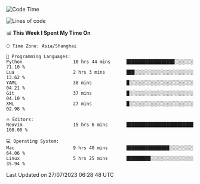 <!--START_SECTION:waka-->
![Code Time](http://img.shields.io/badge/Code%20Time-1%2C462%20hrs%2046%20mins-blue)

![Lines of code](https://img.shields.io/badge/From%20Hello%20World%20I%27ve%20Written-271.9%20thousand%20lines%20of%20code-blue)

📊 **This Week I Spent My Time On** 

```text
🕑︎ Time Zone: Asia/Shanghai

💬 Programming Languages: 
Python                   10 hrs 44 mins      ██████████████████░░░░░░░   71.10 % 
Lua                      2 hrs 3 mins        ███░░░░░░░░░░░░░░░░░░░░░░   13.62 % 
YAML                     38 mins             █░░░░░░░░░░░░░░░░░░░░░░░░   04.21 % 
Git                      37 mins             █░░░░░░░░░░░░░░░░░░░░░░░░   04.10 % 
XML                      27 mins             █░░░░░░░░░░░░░░░░░░░░░░░░   02.98 % 

🔥 Editors: 
Neovim                   15 hrs 6 mins       █████████████████████████   100.00 % 

💻 Operating System: 
Mac                      9 hrs 40 mins       ████████████████░░░░░░░░░   64.06 % 
Linux                    5 hrs 25 mins       █████████░░░░░░░░░░░░░░░░   35.94 % 
```


 Last Updated on 27/07/2023 06:28:48 UTC
<!--END_SECTION:waka-->
